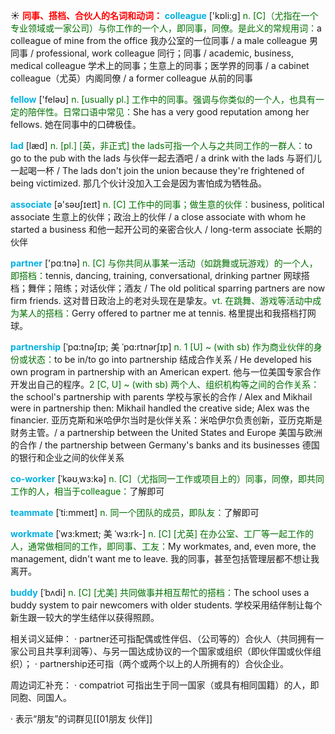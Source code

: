 ☀ <font color="red">**同事、搭档、合伙人的名词和动词：**</font>
<font color="sky blue">**colleague**</font> ['kɒli:ɡ] 
<font color="rgb(227, 108, 9)">n. [C]（尤指在一个专业领域或一家公司）与你工作的一个人，即同事，同僚。是此义的常规用词：</font>a colleague of mine from the office 我办公室的一位同事 / a male colleague 男同事 / professional, work colleague 同行；同事 / academic, business, medical colleague 学术上的同事；生意上的同事；医学界的同事 / a cabinet colleague（尤英）内阁同僚 / a former colleague 从前的同事

<font color="sky blue">**fellow**</font> ['feləʊ] 
<font color="rgb(227, 108, 9)">n. [usually pl.] 工作中的同事。强调与你类似的一个人，也具有一定的陪伴性。日常口语中常见：</font>She has a very good reputation among her fellows. 她在同事中的口碑极佳。
           
<font color="sky blue">**lad**</font> [læd]
<font color="rgb(227, 108, 9)">n. [pl.] [英，非正式] the lads可指一个人与之共同工作的一群人：</font>to go to the pub with the lads 与伙伴一起去酒吧 / a drink with the lads 与哥们儿一起喝一杯 / The lads don't join the union because they're frightened of being victimized. 那几个伙计没加入工会是因为害怕成为牺牲品。

<font color="sky blue">**associate**</font> [ə'səʊʃɪeɪt] 
<font color="rgb(227, 108, 9)">n. [C] 工作中的同事；做生意的伙伴：</font>business, political associate 生意上的伙伴；政治上的伙伴 / a close associate with whom he started a business 和他一起开公司的亲密合伙人 / long-term associate 长期的伙伴

<font color="sky blue">**partner**</font> ['pɑːtnə] 
<font color="rgb(227, 108, 9)">n. [C] 与你共同从事某一活动（如跳舞或玩游戏）的一个人，即搭档：</font>tennis, dancing, training, conversational, drinking partner 网球搭档；舞伴；陪练；对话伙伴；酒友 / The old political sparring partners are now firm friends. 这对昔日政治上的老对头现在是挚友。<font color="rgb(227, 108, 9)">vt. 在跳舞、游戏等活动中成为某人的搭档：</font>Gerry offered to partner me at tennis. 格里提出和我搭档打网球。
                       
<font color="sky blue">**partnership**</font> [ˈpɑ:tnəʃɪp; 美 ˈpɑ:rtnərʃɪp]
<font color="rgb(227, 108, 9)">n. 1 [U] ~ (with sb) 作为商业伙伴的身份或状态：</font>to be in/to go into partnership 结成合作关系 / He developed his own program in partnership with an American expert. 他与一位美国专家合作开发出自己的程序。<font color="rgb(227, 108, 9)">2 [C, U] ~ (with sb) 两个人、组织机构等之间的合作关系：</font>the school's partnership with parents 学校与家长的合作 / Alex and Mikhail were in partnership then: Mikhail handled the creative side; Alex was the financier. 亚历克斯和米哈伊尔当时是伙伴关系：米哈伊尔负责创新，亚历克斯是财务主管。/ a partnership between the United States and Europe 美国与欧洲的合作 / the partnership between Germany's banks and its businesses 德国的银行和企业之间的伙伴关系

<font color="sky blue">**co-worker**</font> [ˈkəʊˌwɜ:kə]
<font color="rgb(227, 108, 9)">n. [C]（尤指同一工作或项目上的）同事，同僚，即共同工作的人，相当于colleague：</font>了解即可

<font color="sky blue">**teammate**</font> [ˈti:mmeɪt]
<font color="rgb(227, 108, 9)">n. 同一个团队的成员，即队友：</font>了解即可          
           
<font color="sky blue">**workmate**</font> [ˈwɜ:kmeɪt; 美 ˈwɜ:rk-]
<font color="rgb(227, 108, 9)">n. [C] [尤英] 在办公室、工厂等一起工作的人，通常做相同的工作，即同事、工友：</font>My workmates, and, even more, the management, didn't want me to leave. 我的同事，甚至包括管理层都不想让我离开。

<font color="sky blue">**buddy**</font> [ˈbʌdi]
<font color="rgb(227, 108, 9)">n. [C] [尤美] 共同做事并相互帮忙的搭档：</font>The school uses a buddy system to pair newcomers with older students. 学校采用结伴制让每个新生跟一较大的学生结伴以获得照顾。

相关词义延伸：
· partner还可指配偶或性伴侣、（公司等的）合伙人（共同拥有一家公司且共享利润等）、与另一国达成协议的一个国家或组织（即伙伴国或伙伴组织）；
· partnership还可指（两个或两个以上的人所拥有的）合伙企业。

周边词汇补充：
· compatriot 可指出生于同一国家（或具有相同国籍）的人，即同胞、同国人。

· 表示“朋友”的词群见[[01朋友 伙伴]]

